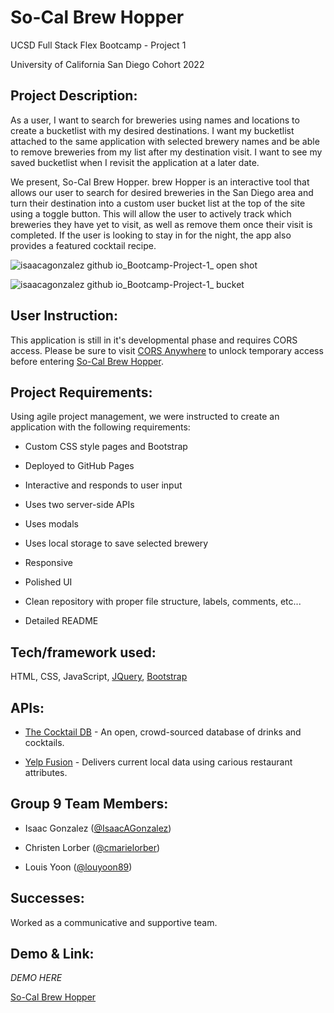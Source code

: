 # So-Cal Brew Hopper

UCSD Full Stack Flex Bootcamp - Project 1

University of California San Diego Cohort 2022

## Project Description:

As a user, I want to search for breweries using names and locations to create a bucketlist with my desired destinations. I want my bucketlist attached to the same application with selected brewery names and be able to remove breweries from my list after my destination visit.  I want to see my saved bucketlist when I revisit the application at a later date.

We present, So-Cal Brew Hopper. brew Hopper is an interactive tool that allows our user to search for desired breweries in the San Diego area and turn their destination into a custom user bucket list at the top of the site using a toggle button. This will allow the user to actively track which breweries they have yet to visit, as well as remove them once their visit is completed. If the user is looking to stay in for the night, the app also provides a featured cocktail recipe.

![isaacagonzalez github io_Bootcamp-Project-1_ open shot](https://user-images.githubusercontent.com/109984761/201198742-559e3884-6b99-41bd-b279-6ca82264025c.png)

![isaacagonzalez github io_Bootcamp-Project-1_ bucket](https://user-images.githubusercontent.com/109984761/201271252-250f29ff-ad42-4969-ad60-7fd3734dac4a.png)


## User Instruction:

This application is still in it's developmental phase and requires CORS access. Please be sure to visit [CORS Anywhere](https://cors-anywhere.herokuapp.com/corsdemo) to unlock temporary access before entering [So-Cal Brew Hopper](https://isaacagonzalez.github.io/Bootcamp-Project-1/).

## Project Requirements:

Using agile project management, we were instructed to create an application with the following requirements:

* Custom CSS style pages and Bootstrap

* Deployed to GitHub Pages

* Interactive and responds to user input

* Uses two server-side APIs

* Uses modals

* Uses local storage to save selected brewery

* Responsive

* Polished UI

* Clean repository with proper file structure, labels, comments, etc...

* Detailed README

## Tech/framework used:

HTML, CSS, JavaScript, [JQuery](https://releases.jquery.com/jquery/), [Bootstrap](https://getbootstrap.com/)

## APIs:

* [The Cocktail DB](https://www.thecocktaildb.com/) - An open, crowd-sourced database of drinks and cocktails.

* [Yelp Fusion](https://api.yelp.com/) - Delivers current local data using carious restaurant attributes.

## Group 9 Team Members: 

* Isaac Gonzalez ([@IsaacAGonzalez](https://github.com/IsaacAGonzalez))

* Christen Lorber ([@cmarielorber](https://github.com/cmarielorber))

* Louis Yoon ([@louyoon89](https://github.com/louyoon89))

## Successes:

Worked as a communicative and supportive team.

## Demo & Link:

*DEMO HERE*

[So-Cal Brew Hopper](https://isaacagonzalez.github.io/Bootcamp-Project-1/)

